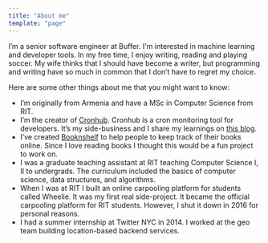 ```yaml
---
title: "About me"
template: "page"
---
```


I’m a senior software engineer at Buffer. I'm interested in machine learning and developer tools. In my free time, I enjoy writing, reading and playing soccer. My wife thinks that I should have become a writer, but programming and writing have so much in common that I don’t have to regret my choice.

Here are some other things about me that you might want to know:

- I’m originally from Armenia and have a MSc in Computer Science from RIT.
- I’m the creator of [Cronhub](https://cronhub.io). Cronhub is a cron monitoring tool for developers. It’s my side-business and I share my learnings on [this blog](https://blog.cronhub.io).
- I’ve created [Booknshelf](https://booknshelf.com)  to help people to keep track of their books online. Since I love reading books I thought this would be a fun project to work on.
- I was a graduate teaching assistant at RIT teaching Computer Science I, II to undergrads. The curriculum included the basics of computer science, data structures, and algorithms.
- When I was at RIT I built an online carpooling platform for students called Wheelie. It was my first real side-project. It became the official carpooling platform for RIT students. However, I shut it down in 2016 for personal reasons.
- I had a summer internship at Twitter NYC in 2014. I worked at the geo team building location-based backend services.
